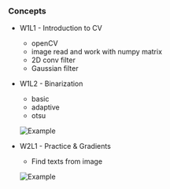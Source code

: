 ### Concepts

* W1L1 - Introduction to CV
    * openCV
    * image read and work with numpy matrix
    * 2D conv filter
    * Gaussian filter
* W1L2 - Binarization
    * basic
    * adaptive
    * otsu

    ![Example](https://raw.githubusercontent.com/Novitoll/cvt-academy-2018/w1l2/code/sudoku-adaptive-th.png)
* W2L1 - Practice & Gradients
    * Find texts from image

    ![Example](https://raw.githubusercontent.com/Novitoll/cvt-academy-2018/w2l1/output.png)
